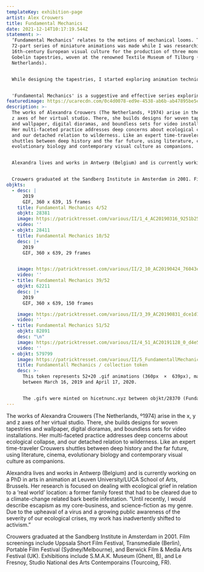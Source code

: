 ```yaml
---
templateKey: exhibition-page
artist: Alex Crouwers
title: Fundamental Mechanics
date: 2021-12-14T10:17:19.544Z
statement: >-
  ‘Fundamental Mechanics’ relates to the motions of mechanical looms. This
  72-part series of miniature animations was made while I was researching
  16th-century European visual culture for the production of three monumental
  Gobelin tapestries, woven at the renowned Textile Museum of Tilburg (The
  Netherlands). 


  While designing the tapestries, I started exploring animation techniques using consumer technology. With the Instagram Stories feature on my old iPhone, I constructed rebus-like 'emblema', inspired by 16th-century alchemic emblem books. These ultra-short works combine emoji and .gif stickers pulled from the Giphy platform, including my own, now defunct, Giphy artist account, which accumulated over 195 million views in just 9 months.


  'Fundamental Mechanics' is a suggestive and effective series exploring non-linearity, non-spaces, portals, choices, and cognition, weaving a bridge across 500 years of art history.
featuredimage: https://ucarecdn.com/0c4d0078-ed9e-4538-ab6b-ab47895be5e4/
description: >-
  The works of Alexandra Crouwers (The Netherlands, º1974) arise in the x, y and
  z axes of her virtual studio. There, she builds designs for woven tapestries
  and wallpaper, digital dioramas, and boundless sets for video installations.
  Her multi-faceted practice addresses deep concerns about ecological collapse,
  and our detached relation to wilderness. Like an expert time-traveler Crouwers
  shuttles between deep history and the far future, using literature, cinema,
  evolutionary biology and contemporary visual culture as companions. 


  Alexandra lives and works in Antwerp (Belgium) and is currently working on a PhD in arts in animation at Leuven University/LUCA School of Arts, Brussels. Her research is focused on dealing with ecological grief in relation to a ‘real world’ location: a former family forest that had to be cleared due to a climate-change related bark beetle infestation. “Until recently, I would describe escapism as my core-business, and science-fiction as my genre. Due to the upheaval of a virus and a growing public awareness of the severity of our ecological crises, my work has inadvertently shifted to activism.” 


  Crouwers graduated at the Sandberg Institute in Amsterdam in 2001. Film screenings include Uppsala Short Film Festival, Transmediale (Berlin), Portable Film Festival (Sydney/Melbourne), and Berwick Film & Media Arts Festival (UK). Exhibitions include S.M.A.K. Museum (Ghent, B), and Le Fresnoy, Studio National des Arts Contemporains (Tourcoing, FR).
objkts:
  - desc: |
      2019
      GIF, 360 x 639, 15 frames
    title: Fundamental Mechanics 4/52
    objkt: 28381
    image: https://patricktresset.com/various/II/1_4_AC20190316_9251b25656.gif
    video: ''
  - objkt: 28411
    title: Fundamental Mechanics 10/52
    desc: |+
      2019
      GIF, 360 x 639, 29 frames


    image: https://patricktresset.com/various/II/2_10_AC20190424_76043e5.gif
    video: ''
  - title: Fundamental Mechanics 39/52
    objkt: 62211
    desc: |+
      2019
      GIF, 360 x 639, 150 frames

    image: https://patricktresset.com/various/II/3_39_AC20190831_dce1d1e2aab54c.gif
    video: ''
  - title: Fundamental Mechanics 51/52
    objkt: 82891
    desc: "\n"
    image: https://patricktresset.com/various/II/4_51_AC20191128_0_d4e5435a.gif
    video: ''
  - objkt: 579799
    image: https://patricktresset.com/various/II/5_FundamentallMechanics_token.gif
    title: Fundamentall Mechanics / collection token
    desc: >-
      This token represents 52+20 .gif animations (360px  ×  639px), made
      between March 16, 2019 and April 17, 2020.


      The .gifs were minted on hicetnunc.xyz between objkt/28370 (Fundamental Mechanics (0)1/52, April 10, 2021) and objkt/195966 (Fundamental Mechanics X0/t /end_of_series, August 6, 2021), each in an edition of 12, with 6 available as individual works, and 6 (including 1 AP) as part of complete sets encompassed by this NFT. For a\terHEN II, the first 3/6 are swapped.
---
```


The works of Alexandra Crouwers (The Netherlands, º1974) arise in the x, y and z axes of her virtual studio. There, she builds designs for woven tapestries and wallpaper, digital dioramas, and boundless sets for video installations. Her multi-faceted practice addresses deep concerns about ecological collapse, and our detached relation to wilderness. Like an expert time-traveler Crouwers shuttles between deep history and the far future, using literature, cinema, evolutionary biology and contemporary visual culture as companions.

Alexandra lives and works in Antwerp (Belgium) and is currently working on a PhD in arts in animation at Leuven University/LUCA School of Arts, Brussels. Her research is focused on dealing with ecological grief in relation to a ‘real world’ location: a former family forest that had to be cleared due to a climate-change related bark beetle infestation. “Until recently, I would describe escapism as my core-business, and science-fiction as my genre. Due to the upheaval of a virus and a growing public awareness of the severity of our ecological crises, my work has inadvertently shifted to activism.”

Crouwers graduated at the Sandberg Institute in Amsterdam in 2001. Film screenings include Uppsala Short Film Festival, Transmediale (Berlin), Portable Film Festival (Sydney/Melbourne), and Berwick Film & Media Arts Festival (UK). Exhibitions include S.M.A.K. Museum (Ghent, B), and Le Fresnoy, Studio National des Arts Contemporains (Tourcoing, FR).
